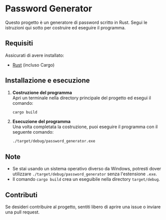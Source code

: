 # Password Generator

Questo progetto è un generatore di password scritto in Rust. Segui le istruzioni qui sotto per costruire ed eseguire il programma.

## Requisiti

Assicurati di avere installato:
- [Rust](https://www.rust-lang.org/) (incluso Cargo)

## Installazione e esecuzione

1. **Costruzione del programma**  
   Apri un terminale nella directory principale del progetto ed esegui il comando:
   ```bash
   cargo build
   ```

2. **Esecuzione del programma**  
   Una volta completata la costruzione, puoi eseguire il programma con il seguente comando:
   ```bash
   ./target/debug/password_generator.exe
   ```

## Note

- Se stai usando un sistema operativo diverso da Windows, potresti dover utilizzare `./target/debug/password_generator` senza l'estensione `.exe`.
- Il comando `cargo build` crea un eseguibile nella directory `target/debug`.

## Contributi

Se desideri contribuire al progetto, sentiti libero di aprire una issue o inviare una pull request.
